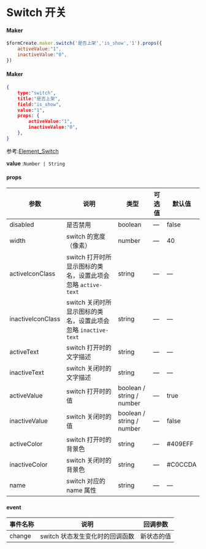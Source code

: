 # Switch 开关

#### Maker
```js
$formCreate.maker.switch('是否上架','is_show','1').props({
    activeValue:"1",
    inactiveValue:"0",
})
```

#### Maker
```json
{
    type:"switch",
    title:"是否上架",
    field:"is_show",
    value:"1",
    props: {
        activeValue:"1",
        inactiveValue:"0",
    },
}
```

参考:[Element_Switch](http://element-cn.eleme.io/#/zh-CN/component/switch)

**value** :`Number | String`

#### props

| 参数                | 说明                                                         | 类型                      | 可选值 | 默认值  |
| ------------------- | ------------------------------------------------------------ | ------------------------- | ------ | ------- |
| disabled            | 是否禁用                                                     | boolean                   | —      | false   |
| width               | switch 的宽度（像素）                                        | number                    | —      | 40      |
| activeIconClass   | switch 打开时所显示图标的类名，设置此项会忽略 `active-text`  | string                    | —      | —       |
| inactiveIconClass | switch 关闭时所显示图标的类名，设置此项会忽略 `inactive-text` | string                    | —      | —       |
| activeText         | switch 打开时的文字描述                                      | string                    | —      | —       |
| inactiveText       | switch 关闭时的文字描述                                      | string                    | —      | —       |
| activeValue        | switch 打开时的值                                            | boolean / string / number | —      | true    |
| inactiveValue      | switch 关闭时的值                                            | boolean / string / number | —      | false   |
| activeColor        | switch 打开时的背景色                                        | string                    | —      | #409EFF |
| inactiveColor      | switch 关闭时的背景色                                        | string                    | —      | #C0CCDA |
| name                | switch 对应的 name 属性                                      | string                    | —      | —       |

#### event

| 事件名称 | 说明                            | 回调参数   |
| -------- | ------------------------------- | ---------- |
| change   | switch 状态发生变化时的回调函数 | 新状态的值 |




